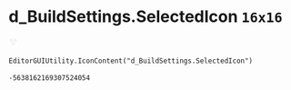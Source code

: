 # d_BuildSettings.SelectedIcon `16x16`
<img src="/img/d_BuildSettings.SelectedIcon.png" width=16 height=16>

``` CSharp
EditorGUIUtility.IconContent("d_BuildSettings.SelectedIcon")
```
```
-5638162169307524054
```
